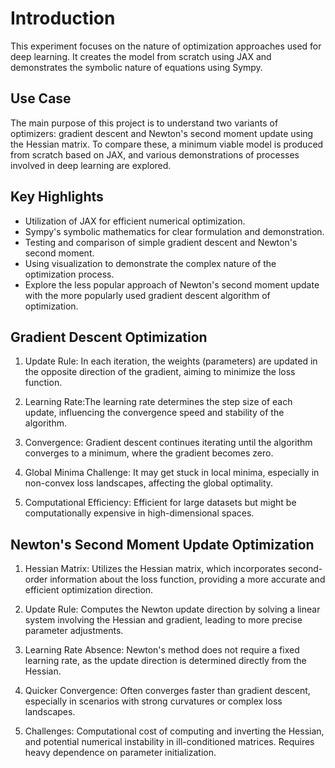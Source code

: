 # Introduction

This experiment focuses on the nature of optimization approaches used for deep learning. It creates the model from scratch using JAX and demonstrates the symbolic nature of equations using Sympy.

## Use Case

The main purpose of this project is to understand two variants of optimizers: gradient descent and Newton's second moment update using the Hessian matrix. To compare these, a minimum viable model is produced from scratch based on JAX, and various demonstrations of processes involved in deep learning are explored.

## Key Highlights

- Utilization of JAX for efficient numerical optimization.
- Sympy's symbolic mathematics for clear formulation and demonstration.
- Testing and comparison of simple gradient descent and Newton's second moment.
- Using visualization to demonstrate the complex nature of the optimization process.
- Explore the less popular approach of Newton's second moment update with the more popularly used gradient descent algorithm of optimization.

## Gradient Descent Optimization

1. Update Rule: In each iteration, the weights (parameters) are updated in the opposite direction of the gradient, aiming to minimize the loss function.

2. Learning Rate:The learning rate determines the step size of each update, influencing the convergence speed and stability of the algorithm.

3. Convergence: Gradient descent continues iterating until the algorithm converges to a minimum, where the gradient becomes zero.

4. Global Minima Challenge: It may get stuck in local minima, especially in non-convex loss landscapes, affecting the global optimality.

5. Computational Efficiency: Efficient for large datasets but might be computationally expensive in high-dimensional spaces.

## Newton's Second Moment Update Optimization

1. Hessian Matrix: Utilizes the Hessian matrix, which incorporates second-order information about the loss function, providing a more accurate and efficient optimization direction.

2. Update Rule: Computes the Newton update direction by solving a linear system involving the Hessian and gradient, leading to more precise parameter adjustments.

3. Learning Rate Absence: Newton's method does not require a fixed learning rate, as the update direction is determined directly from the Hessian.

4. Quicker Convergence: Often converges faster than gradient descent, especially in scenarios with strong curvatures or complex loss landscapes.

5. Challenges: Computational cost of computing and inverting the Hessian, and potential numerical instability in ill-conditioned matrices. Requires heavy dependence on parameter initialization.
